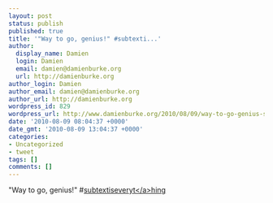 ```yaml
---
layout: post
status: publish
published: true
title: '"Way to go, genius!" #subtexti...'
author:
  display_name: Damien
  login: Damien
  email: damien@damienburke.org
  url: http://damienburke.org
author_login: Damien
author_email: damien@damienburke.org
author_url: http://damienburke.org
wordpress_id: 829
wordpress_url: http://www.damienburke.org/2010/08/09/way-to-go-genius-subtexti/
date: '2010-08-09 08:04:37 +0000'
date_gmt: '2010-08-09 13:04:37 +0000'
categories:
- Uncategorized
- tweet
tags: []
comments: []
---
```

<p>"Way to go, genius!" #<a href="http:&#47;&#47;search.twitter.com&#47;search?q=%23subtextiseveryt" class="aktt_hashtag">subtextiseveryt<&#47;a>hing</p>

